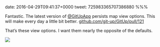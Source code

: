 date: 2016-04-29T09:41:37+0000
tweet: 725983365707386880
%%%

Fantastic. The latest version of [@GitUpApp](https://twitter.com/GitUpApp) persists map view options. This will make every day a little bit better. [github.com/git-up/GitUp/pull/121](https://github.com/git-up/GitUp/pull/121)

That’s these view options. I want them nearly the opposite of the defaults.

![](ChM2iqjUcAAG3Vg.png)
